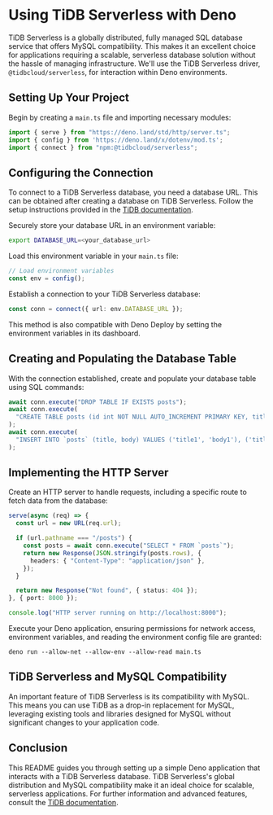 # Using TiDB Serverless with Deno

TiDB Serverless is a globally distributed, fully managed SQL database service that offers MySQL compatibility. This makes it an excellent choice for applications requiring a scalable, serverless database solution without the hassle of managing infrastructure. We'll use the TiDB Serverless driver, `@tidbcloud/serverless`, for interaction within Deno environments.

## Setting Up Your Project

Begin by creating a `main.ts` file and importing necessary modules:

```typescript
import { serve } from "https://deno.land/std/http/server.ts";
import { config } from 'https://deno.land/x/dotenv/mod.ts';
import { connect } from "npm:@tidbcloud/serverless";
```

## Configuring the Connection

To connect to a TiDB Serverless database, you need a database URL. This can be obtained after creating a database on TiDB Serverless. Follow the setup instructions provided in the [TiDB documentation](https://docs.pingcap.com/tidbcloud/beta/create-tidb-cluster).

Securely store your database URL in an environment variable:

```bash
export DATABASE_URL=<your_database_url>
```

Load this environment variable in your `main.ts` file:

```typescript
// Load environment variables
const env = config();
```

Establish a connection to your TiDB Serverless database:

```typescript
const conn = connect({ url: env.DATABASE_URL });
```

This method is also compatible with Deno Deploy by setting the environment variables in its dashboard.

## Creating and Populating the Database Table

With the connection established, create and populate your database table using SQL commands:

```typescript
await conn.execute("DROP TABLE IF EXISTS posts");
await conn.execute(
  "CREATE TABLE posts (id int NOT NULL AUTO_INCREMENT PRIMARY KEY, title varchar(255) NOT NULL, body varchar(255) NOT NULL);",
);
await conn.execute(
  "INSERT INTO `posts` (title, body) VALUES ('title1', 'body1'), ('title2', 'body2')"
);
```

## Implementing the HTTP Server

Create an HTTP server to handle requests, including a specific route to fetch data from the database:

```typescript
serve(async (req) => {
  const url = new URL(req.url);

  if (url.pathname === "/posts") {
    const posts = await conn.execute("SELECT * FROM `posts`");
    return new Response(JSON.stringify(posts.rows), {
      headers: { "Content-Type": "application/json" },
    });
  }

  return new Response("Not found", { status: 404 });
}, { port: 8000 });

console.log("HTTP server running on http://localhost:8000");
```

Execute your Deno application, ensuring permissions for network access, environment variables, and reading the environment config file are granted:

```shell
deno run --allow-net --allow-env --allow-read main.ts
```

## TiDB Serverless and MySQL Compatibility

An important feature of TiDB Serverless is its compatibility with MySQL. This means you can use TiDB as a drop-in replacement for MySQL, leveraging existing tools and libraries designed for MySQL without significant changes to your application code.

## Conclusion

This README guides you through setting up a simple Deno application that interacts with a TiDB Serverless database. TiDB Serverless's global distribution and MySQL compatibility make it an ideal choice for scalable, serverless applications. For further information and advanced features, consult the [TiDB documentation](https://docs.pingcap.com/tidbcloud/beta/).

